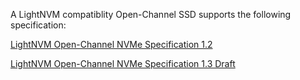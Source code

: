 
A LightNVM compatiblity Open-Channel SSD supports the following specification:

[LightNVM Open-Channel NVMe Specification 1.2](http://bit.ly/2gfidpQ)

[LightNVM Open-Channel NVMe Specification 1.3 Draft](http://bit.ly/2f61fyc)
